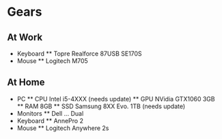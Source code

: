 # Gears
## At Work
* Keyboard
** Topre Realforce 87USB SE170S
* Mouse
** Logitech M705
## At Home
* PC
** CPU Intel i5-4XXX (needs update)
** GPU NVidia GTX1060 3GB
** RAM 8GB
** SSD Samsung 8XX Evo. 1TB (needs update)
* Monitors
** Dell ... Dual
* Keyboard
** AnnePro 2
* Mouse
** Logitech Anywhere 2s
